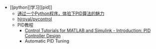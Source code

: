 - [[python]]学习[[pid]]
	- [通过一个Python程序，体验下PID算法的魅力](https://mp.weixin.qq.com/s?__biz=MzAxMTc1Nzk2Mw==&mid=2652557090&idx=1&sn=fc315922b58f9bd43e1c419350cdc5f9&chksm=80525fc6b725d6d03f187991b536268ee6756c912a9e59444fa425d539e6a2ab69043f71f3be&mpshare=1&scene=1&srcid=07173vkRvo0C4acQV42BmjT5&sharer_shareinfo=ef22d8a24b036c2867a0d9d1f0e95f73&sharer_shareinfo_first=ef22d8a24b036c2867a0d9d1f0e95f73)
	- [hjroyal/pycontrol](https://github.com/hjroyal/pycontrol)
	- PID教程
		- [Control Tutorials for MATLAB and Simulink - Introduction: PID Controller Design](https://ctms.engin.umich.edu/CTMS/index.php?example=Introduction§ion=ControlPID)
		- Automatic PID Tuning